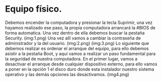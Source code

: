 # Equipo físico.
Debemos encender la computadora y presionar la tecla Suprimir, una vez hayamos realizado ese paso, la propia computadora arrancará la #BIOS de forma automatica. Una vez dentro de ella debemos buscar la pestaña Security. 
(img:1.png)
Una vez allí vamos a cambiar la contraseña de administrador y la del usuario.
(img:2.png)
(img:3.png)
Lo siguiente que debemos realizar es ordenar el arranque del equipo, para ello debemos asistir a la pestaña Boot, y aquí vamos a realizar un paso fundamental para la seguridad de nuestra computadora. En el primer lugar, vamos a desactivar el arranque desde cualquier dispositivo externo, para ello vamos a poner en la opción 1 el disco duro donde esta instalador nuestro sistema operativo y las demás opciones las desactivamos.
(img4.png)
